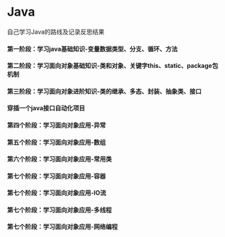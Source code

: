 # Java
自己学习Java的路线及记录反思结果


#### 第一阶段：学习java基础知识-变量数据类型、分支、循环、方法


#### 第二阶段：学习面向对象基础知识-类和对象、关键字this、static、package包机制


#### 第三阶段：学习面向对象进阶知识-类的继承、多态、封装、抽象类、接口



#### 穿插一个java接口自动化项目

#### 第四个阶段：学习面向对象应用-异常

#### 第五个阶段：学习面向对象应用-数组

#### 第六个阶段：学习面向对象应用-常用类


#### 第七个阶段：学习面向对象应用-容器


#### 第七个阶段：学习面向对象应用-IO流


#### 第七个阶段：学习面向对象应用-多线程


#### 第七个阶段：学习面向对象应用-网络编程

